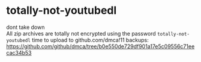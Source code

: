 # totally-not-youtubedl  
dont take down  
All zip archives are totally not encrypted using the password `totally-not-youtubedl`
time to upload to github.com/dmca!11
backups:
https://github.com/github/dmca/tree/b0e550de729df901a17e5c09556c71eecac34b53
